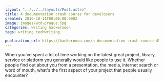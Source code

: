 ```yaml
---
layout: "../../../layouts/Post.astro"
title: A documentation crash course for developers
created: 2016-10-11T00:00:00.000Z
image: images/wtd-prague.jpg
categories: writing hackernoon
tags: writing techwriting

publication_url: https://hackernoon.com/a-documentation-crash-course-45006a85c15c#.8kqz1lau4
---
```


When you've spent a lot of time working on the latest great project, library, service or platform you generally would like people to use it. Whether people find out about you from a presentation, the media, internet search or word of mouth, what's the first aspect of your project that people usually encounter?
